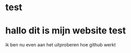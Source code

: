 # test
<h1>
  hallo dit is mijn website test 
 </h1>

<p>
  ik ben nu even aan het uitproberen hoe github werkt
</p>
